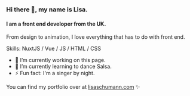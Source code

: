 ### Hi there 👋, my name is Lisa.
#### I am a front end developer from the UK.
<!--![Illustration of a woman with parrots on her head.](https://lisaschumann.com/resources/images/unused/kaja-paradiek-illustration-lisa-schumann.gif)-->

From design to animation, I love everything that has to do with front end.

Skills: NuxtJS / Vue / JS / HTML / CSS

- 🔭 I’m currently working on this page. 
- 🌱 I’m currently learning to dance Salsa.
- ⚡ Fun fact: I'm a singer by night. 

You can find my portfolio over at [lisaschumann.com](https://lisaschumann.com) ✨



<!--
**lisaschumann/lisaschumann** is a ✨ _special_ ✨ repository because its `README.md` (this file) appears on your GitHub profile.

Here are some ideas to get you started:

- 🔭 I’m currently working on ...
- 🌱 I’m currently learning ...
- 👯 I’m looking to collaborate on ...
- 🤔 I’m looking for help with ...
- 💬 Ask me about ...
- 📫 How to reach me: ...
- 😄 Pronouns: ...
- ⚡ Fun fact: ...
-->
